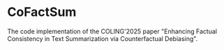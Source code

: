 # CoFactSum
The code implementation of the COLING'2025 paper "Enhancing Factual Consistency in Text Summarization via Counterfactual Debiasing".
